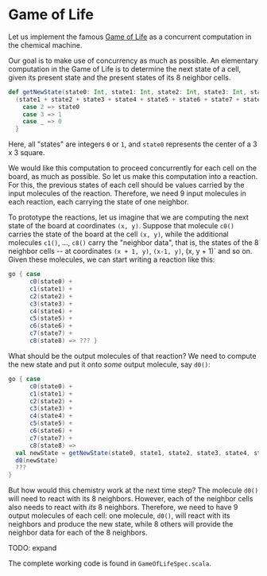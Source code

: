 # Game of Life

Let us implement the famous [Game of Life](http://ddi.cs.uni-potsdam.de/HyFISCH/Produzieren/lis_projekt/proj_gamelife/ConwayScientificAmerican.htm) as a concurrent computation in the chemical machine.

Our goal is to make use of concurrency as much as possible.
An elementary computation in the Game of Life is to determine the next state of a cell, given its present state and the present states of its 8 neighbor cells.

```scala
def getNewState(state0: Int, state1: Int, state2: Int, state3: Int, state4: Int, state5: Int, state6: Int, state7: Int, state8: Int): Int =
  (state1 + state2 + state3 + state4 + state5 + state6 + state7 + state8) match {
    case 2 => state0
    case 3 => 1
    case _ => 0
  }

```

Here, all "states" are integers `0` or `1`, and `state0` represents the center of a 3 x 3 square.

We would like this computation to proceed concurrently for each cell on the board, as much as possible.
So let us make this computation into a reaction.
For this, the previous states of each cell should be values carried by the input molecules of the reaction.
Therefore, we need 9 input molecules in each reaction, each carrying the state of one neighbor.

To prototype the reactions, let us imagine that we are computing the next state of the board at coordinates `(x, y)`.
Suppose that molecule `c0()` carries the state of the board at the cell `(x, y)`, while the additional molecules `c1()`, ..., `c8()` carry the "neighbor data", that is, the states of the 8 neighbor cells -- at coordinates `(x + 1, y)`, `(x-1, y)`, (x, y + 1)` and so on.
Given these molecules, we can start writing a reaction like this:

```scala
go { case
      c0(state0) +
      c1(state1) +
      c2(state2) +
      c3(state3) +
      c4(state4) +
      c5(state5) +
      c6(state6) +
      c7(state7) +
      c8(state8) => ??? }

```

What should be the output molecules of that reaction?
We need to compute the new state and put it onto _some_ output molecule, say `d0()`:

```scala
go { case
      c0(state0) +
      c1(state1) +
      c2(state2) +
      c3(state3) +
      c4(state4) +
      c5(state5) +
      c6(state6) +
      c7(state7) +
      c8(state8) =>
  val newState = getNewState(state0, state1, state2, state3, state4, state5, state6, state7, state8)
  d0(newState)
  ???
}

```

But how would this chemistry work at the next time step?
The molecule `d0()` will need to react with its 8 neighbors.
However, each of the neighbor cells also needs to react with _its_ 8 neighbors.
Therefore, we need to have 9 output molecules of each cell: one molecule, `d0()`, will react with its neighbors and produce the new state, while 8 others will provide the neighbor data for each of the 8 neighbors.

TODO: expand

The complete working code is found in `GameOfLifeSpec.scala`.
